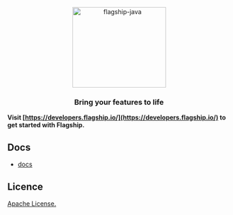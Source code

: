 <p align="center">
<img  src="https://mk0abtastybwtpirqi5t.kinstacdn.com/wp-content/uploads/picture-solutions-persona-product-flagship.jpg"  width="211"  height="182"  alt="flagship-java"  />
</p>
<h3 align="center">Bring your features to life</h3>

**Visit [https://developers.flagship.io/](https://developers.flagship.io/) to get started with Flagship.**

## Docs

-   [docs](https://docs.developers.flagship.io/docs/react-native-v3-0-x)

## Licence

[Apache License.](https://github.com/flagship-io/flagship-react-sdk/blob/master/LICENSE)
